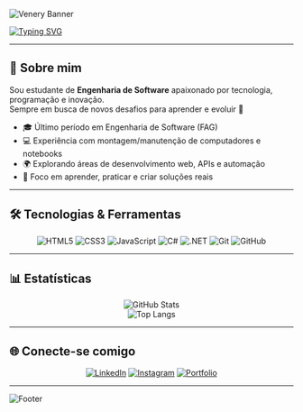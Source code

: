 <!-- Banner futurista -->
![Venery Banner](https://capsule-render.vercel.app/api?type=waving&color=0:6a11cb,100:2575fc&height=200&section=header&text=⚡%20𝔙𝔢𝔫𝔢𝔯𝔶%20𝔊𝔲𝔱𝔦𝔢𝔯𝔶%20⚡&fontSize=45&fontColor=ffffff&animation=fadeIn&fontAlignY=35)

<!-- Texto animado -->
[![Typing SVG](https://readme-typing-svg.herokuapp.com?color=6A11CB&size=25&center=true&vCenter=true&width=1000&lines=👨‍💻+Desenvolvedor+em+Formação;🚀+Entusiasta+de+Tecnologia;💡+Sempre+Aprendendo+Novas+Stacks;⚡+Criando+Projetos+Inovadores)](https://git.io/typing-svg)

---

## 👾 Sobre mim  
Sou estudante de **Engenharia de Software** apaixonado por tecnologia, programação e inovação.  
Sempre em busca de novos desafios para aprender e evoluir 🚀  

- 🎓 Último período em Engenharia de Software (FAG)  
- 💻 Experiência com montagem/manutenção de computadores e notebooks  
- 🌍 Explorando áreas de desenvolvimento web, APIs e automação  
- 🎯 Foco em aprender, praticar e criar soluções reais  

---

## 🛠️ Tecnologias & Ferramentas  

<div align="center">

![HTML5](https://img.shields.io/badge/HTML5-E34F26?style=for-the-badge&logo=html5&logoColor=white)
![CSS3](https://img.shields.io/badge/CSS3-1572B6?style=for-the-badge&logo=css3&logoColor=white)
![JavaScript](https://img.shields.io/badge/JavaScript-F7DF1E?style=for-the-badge&logo=javascript&logoColor=black)
![C#](https://img.shields.io/badge/C%23-239120?style=for-the-badge&logo=c-sharp&logoColor=white)
![.NET](https://img.shields.io/badge/.NET-512BD4?style=for-the-badge&logo=dotnet&logoColor=white)
![Git](https://img.shields.io/badge/Git-F05032?style=for-the-badge&logo=git&logoColor=white)
![GitHub](https://img.shields.io/badge/GitHub-181717?style=for-the-badge&logo=github&logoColor=white)

</div>

---

## 📊 Estatísticas  

<div align="center">

![GitHub Stats](https://github-readme-stats.vercel.app/api?username=SERUMANINH0&show_icons=true&theme=radical)  
![Top Langs](https://github-readme-stats.vercel.app/api/top-langs/?username=SERUMANINH0&layout=compact&theme=radical)

</div>

---

## 🌐 Conecte-se comigo  

<div align="center">

[![LinkedIn](https://img.shields.io/badge/LinkedIn-0077B5?style=for-the-badge&logo=linkedin&logoColor=white)](https://www.linkedin.com/)
[![Instagram](https://img.shields.io/badge/Instagram-E4405F?style=for-the-badge&logo=instagram&logoColor=white)](https://www.instagram.com/)
[![Portfolio](https://img.shields.io/badge/Portfolio-000000?style=for-the-badge&logo=vercel&logoColor=white)](#)

</div>

---

<!-- Rodapé com efeito futurista -->
![Footer](https://capsule-render.vercel.app/api?type=waving&color=0:2575fc,100:6a11cb&height=120&section=footer)

